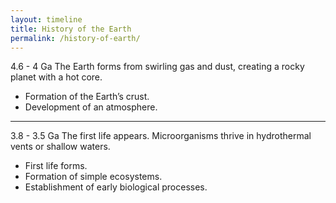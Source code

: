 ```yaml
---
layout: timeline
title: History of the Earth
permalink: /history-of-earth/
---
```


4.6 - 4 Ga 
The Earth forms from swirling gas and dust, creating a rocky planet with a hot core. 
- Formation of the Earth’s crust. 
- Development of an atmosphere. 
--- 
3.8 - 3.5 Ga 
The first life appears. Microorganisms thrive in hydrothermal vents or shallow waters. 
- First life forms. 
- Formation of simple ecosystems. 
- Establishment of early biological processes.